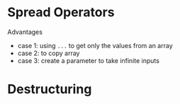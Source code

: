 # Spread Operators

Advantages

-  case 1: using `...` to get only the values from an array
-  case 2: to copy array
-  case 3: create a parameter to take infinite inputs

# Destructuring
